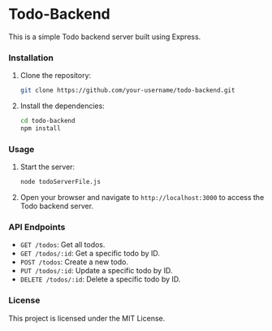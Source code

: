 # Todo-Backend

This is a simple Todo backend server built using Express.

### Installation

1. Clone the repository:

    ```bash
    git clone https://github.com/your-username/todo-backend.git
    ```

2. Install the dependencies:

    ```bash
    cd todo-backend
    npm install
    ```

### Usage

1. Start the server:

    ```bash
    node todoServerFile.js
    ```

2. Open your browser and navigate to `http://localhost:3000` to access the Todo backend server.

### API Endpoints

- `GET /todos`: Get all todos.
- `GET /todos/:id`: Get a specific todo by ID.
- `POST /todos`: Create a new todo.
- `PUT /todos/:id`: Update a specific todo by ID.
- `DELETE /todos/:id`: Delete a specific todo by ID.

### License

This project is licensed under the MIT License.